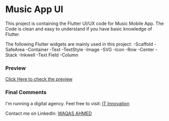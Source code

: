 # Music App UI

This project is containing the Flutter UI/UX code for Music Mobile App. The Code is clean and easy to understand if you have basic knowledge of Flutter.

The following Flutter widgets are mainly used in this project:
-Scaffold
-SafeArea
-Container
-Text
-TextStyle
-Image
-SVG
-Icon
-Row
-Center
-Stack
-Inkwell
-Text Field
-Column

### Preview
[Click Here to check the preview](https://www.behance.net/gallery/134211691/Flutter-UI-for-Music-App?)


### Final Comments
I'm running a digital agency. Feel free to visit: [IT Innovation](http://itinnovation.pk/)

Contact me on LinkedIn: [WAQAS AHMED](https://linkedin.com/in/waqasahmed26)
